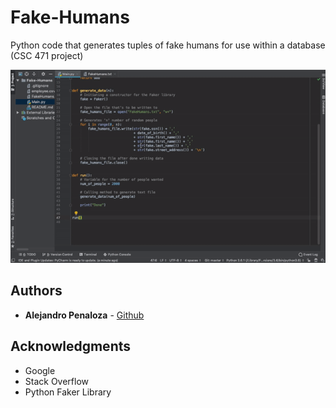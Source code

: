 # Fake-Humans
Python code that generates tuples of fake humans for use within a database (CSC 471 project)

<p align="center">
  <img src="Resources/fakeHumans.gif"/>
</p>

## Authors

* **Alejandro Penaloza** - [Github](https://github.com/apenaloza7)

## Acknowledgments

* Google
* Stack Overflow
* Python Faker Library


